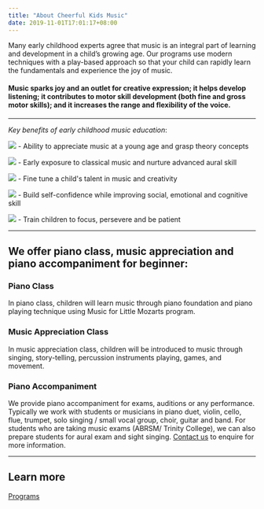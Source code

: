 ```yaml
---
title: "About Cheerful Kids Music"
date: 2019-11-01T17:01:17+08:00
---
```



Many early childhood experts agree that music is an integral part of learning and development in a child’s growing age. Our programs use modern techniques with a play-based approach so that your child can rapidly learn the fundamentals and experience the joy of music.

#### Music sparks joy and an outlet for creative expression; it helps develop listening; it contributes to motor skill development (both fine and gross motor skills); and it increases the range and flexibility of the voice.

___

_Key benefits of early childhood music education_:

![](/images/icons/playlist24.png) - Ability to appreciate music at a young age and grasp theory concepts

![](/images/icons/conductor24.png) - Early exposure to classical music and nurture advanced aural skill

![](/images/icons/icons8-creativity-24.png) - Fine tune a child's talent in music and creativity

![](/images/icons/icons8-music-band-24.png) - Build self-confidence while improving social, emotional and cognitive skill

![](/images/icons/icons8-reading-24.png) - Train children to focus, persevere and be patient


___


## We offer piano class, music appreciation and piano accompaniment for beginner:

### Piano Class
In piano class, children will learn music through piano foundation and piano playing technique using Music for Little Mozarts program.


### Music Appreciation Class
In music appreciation class, children will be introduced to music through singing, story-telling, percussion instruments playing, games, and movement.

### Piano Accompaniment
We provide piano accompaniment for exams, auditions or any performance. Typically we work with students or musicians in piano duet, violin, cello, flue, trumpet, solo singing / small vocal group, choir, guitar and band. For students who are taking music exams (ABRSM/ Trinity College), we can also prepare students for aural exam and sight singing. [Contact us](/contact) to enquire for more information. 

___

## Learn more

<a class="button cta rounded primary-btn raised" href="/programs">
    Programs
</a>